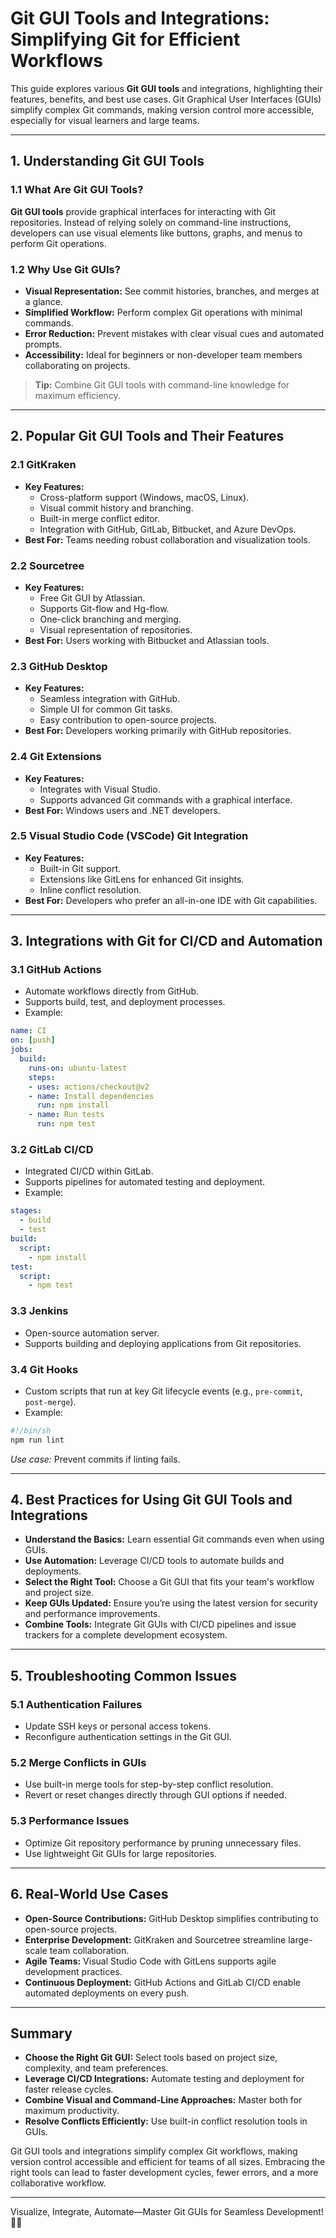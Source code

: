 # Git GUI Tools and Integrations: Simplifying Git for Efficient Workflows

This guide explores various **Git GUI tools** and integrations, highlighting their features, benefits, and best use cases. Git Graphical User Interfaces (GUIs) simplify complex Git commands, making version control more accessible, especially for visual learners and large teams.

---

## 1. Understanding Git GUI Tools

### 1.1 What Are Git GUI Tools?

**Git GUI tools** provide graphical interfaces for interacting with Git repositories. Instead of relying solely on command-line instructions, developers can use visual elements like buttons, graphs, and menus to perform Git operations.

### 1.2 Why Use Git GUIs?
- **Visual Representation:** See commit histories, branches, and merges at a glance.
- **Simplified Workflow:** Perform complex Git operations with minimal commands.
- **Error Reduction:** Prevent mistakes with clear visual cues and automated prompts.
- **Accessibility:** Ideal for beginners or non-developer team members collaborating on projects.

> **Tip:** Combine Git GUI tools with command-line knowledge for maximum efficiency.

---

## 2. Popular Git GUI Tools and Their Features

### 2.1 GitKraken
- **Key Features:**
  - Cross-platform support (Windows, macOS, Linux).
  - Visual commit history and branching.
  - Built-in merge conflict editor.
  - Integration with GitHub, GitLab, Bitbucket, and Azure DevOps.
- **Best For:** Teams needing robust collaboration and visualization tools.

### 2.2 Sourcetree
- **Key Features:**
  - Free Git GUI by Atlassian.
  - Supports Git-flow and Hg-flow.
  - One-click branching and merging.
  - Visual representation of repositories.
- **Best For:** Users working with Bitbucket and Atlassian tools.

### 2.3 GitHub Desktop
- **Key Features:**
  - Seamless integration with GitHub.
  - Simple UI for common Git tasks.
  - Easy contribution to open-source projects.
- **Best For:** Developers working primarily with GitHub repositories.

### 2.4 Git Extensions
- **Key Features:**
  - Integrates with Visual Studio.
  - Supports advanced Git commands with a graphical interface.
- **Best For:** Windows users and .NET developers.

### 2.5 Visual Studio Code (VSCode) Git Integration
- **Key Features:**
  - Built-in Git support.
  - Extensions like GitLens for enhanced Git insights.
  - Inline conflict resolution.
- **Best For:** Developers who prefer an all-in-one IDE with Git capabilities.

---

## 3. Integrations with Git for CI/CD and Automation

### 3.1 GitHub Actions
- Automate workflows directly from GitHub.
- Supports build, test, and deployment processes.
- Example:
```yaml
name: CI
on: [push]
jobs:
  build:
    runs-on: ubuntu-latest
    steps:
    - uses: actions/checkout@v2
    - name: Install dependencies
      run: npm install
    - name: Run tests
      run: npm test
```

### 3.2 GitLab CI/CD
- Integrated CI/CD within GitLab.
- Supports pipelines for automated testing and deployment.
- Example:
```yaml
stages:
  - build
  - test
build:
  script:
    - npm install
test:
  script:
    - npm test
```

### 3.3 Jenkins
- Open-source automation server.
- Supports building and deploying applications from Git repositories.

### 3.4 Git Hooks
- Custom scripts that run at key Git lifecycle events (e.g., `pre-commit`, `post-merge`).
- Example:
```bash
#!/bin/sh
npm run lint
```
*Use case:* Prevent commits if linting fails.

---

## 4. Best Practices for Using Git GUI Tools and Integrations

- **Understand the Basics:** Learn essential Git commands even when using GUIs.
- **Use Automation:** Leverage CI/CD tools to automate builds and deployments.
- **Select the Right Tool:** Choose a Git GUI that fits your team's workflow and project size.
- **Keep GUIs Updated:** Ensure you’re using the latest version for security and performance improvements.
- **Combine Tools:** Integrate Git GUIs with CI/CD pipelines and issue trackers for a complete development ecosystem.

---

## 5. Troubleshooting Common Issues

### 5.1 Authentication Failures
- Update SSH keys or personal access tokens.
- Reconfigure authentication settings in the Git GUI.

### 5.2 Merge Conflicts in GUIs
- Use built-in merge tools for step-by-step conflict resolution.
- Revert or reset changes directly through GUI options if needed.

### 5.3 Performance Issues
- Optimize Git repository performance by pruning unnecessary files.
- Use lightweight Git GUIs for large repositories.

---

## 6. Real-World Use Cases

- **Open-Source Contributions:** GitHub Desktop simplifies contributing to open-source projects.
- **Enterprise Development:** GitKraken and Sourcetree streamline large-scale team collaboration.
- **Agile Teams:** Visual Studio Code with GitLens supports agile development practices.
- **Continuous Deployment:** GitHub Actions and GitLab CI/CD enable automated deployments on every push.

---

## Summary

- **Choose the Right Git GUI:** Select tools based on project size, complexity, and team preferences.
- **Leverage CI/CD Integrations:** Automate testing and deployment for faster release cycles.
- **Combine Visual and Command-Line Approaches:** Master both for maximum productivity.
- **Resolve Conflicts Efficiently:** Use built-in conflict resolution tools in GUIs.

Git GUI tools and integrations simplify complex Git workflows, making version control accessible and efficient for teams of all sizes. Embracing the right tools can lead to faster development cycles, fewer errors, and a more collaborative workflow.

---

Visualize, Integrate, Automate—Master Git GUIs for Seamless Development! 🚀✨

